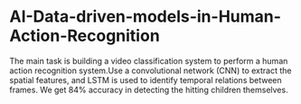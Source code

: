 # AI-Data-driven-models-in-Human-Action-Recognition
The main task is building a video classification system to perform a human action recognition system.Use a convolutional network (CNN) to extract the spatial features, and LSTM is used to identify temporal relations between frames. We get 84% accuracy in detecting the hitting children themselves.





